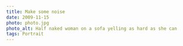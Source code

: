 ```yaml
---
title: Make some noise
date: 2009-11-15
photo: photo.jpg
photo_alt: Half naked woman on a sofa yelling as hard as she can
tags: Portrait
---
```

